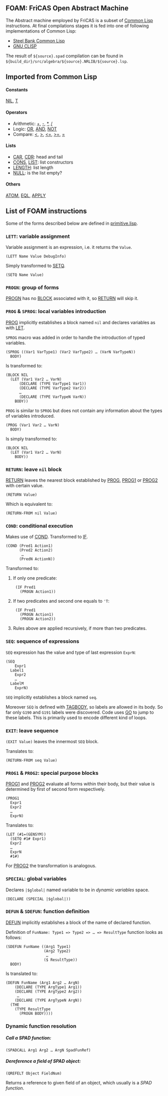 FOAM: FriCAS Open Abstract Machine
---

The Abstract machine employed by FriCAS is a subset of [Common Lisp][cl] instructions. At final compilations stages it is fed into one of following implementations of Common Lisp:

* [Steel Bank Common Lisp][sbcl]
* [GNU CLISP][clisp]

[cl]: http://clhs.lisp.se/Front/index.htm
[sbcl]: http://sbcl.org/
[clisp]: http://www.clisp.org/

The result of `${source}.spad` compilation can be found in `${build_dir}/src/algebra/${source}.NRLIB/${source}.lsp`.


Imported from Common Lisp
---

#### Constants

[NIL], [T]

[NIL]: http://clhs.lisp.se/Body/v_nil.htm
[T]: http://clhs.lisp.se/Body/v_t.htm#t

#### Operators

* Arithmetic: [+], [-], [*], [/]
* Logic: [OR], [AND], [NOT]
* Compare: [<], [>], [<=], [>=], [=]

[+]: http://clhs.lisp.se/Body/f_pl.htm
[-]: http://clhs.lisp.se/Body/f__.htm
[*]: http://clhs.lisp.se/Body/f_st.htm
[/]: http://clhs.lisp.se/Body/f_sl.htm
[OR]: http://clhs.lisp.se/Body/a_or.htm#or
[AND]: http://clhs.lisp.se/Body/m_and.htm
[NOT]: http://clhs.lisp.se/Body/f_not.htm
[>]: http://clhs.lisp.se/Body/f_eq_sle.htm#GT
[<]: http://clhs.lisp.se/Body/f_eq_sle.htm#LT
[>=]: http://clhs.lisp.se/Body/f_eq_sle.htm#GE
[<=]: http://clhs.lisp.se/Body/f_eq_sle.htm#LE
[=]: http://clhs.lisp.se/Body/f_eq_sle.htm#EQ

#### Lists

* [CAR], [CDR]: head and tail
* [CONS], [LIST]: list constructors
* [LENGTH]: list length
* [NULL]: is the list empty?

[CAR]: http://clhs.lisp.se/Body/f_car_c.htm#car
[CDR]: http://clhs.lisp.se/Body/f_car_c.htm#cdr
[CONS]: http://clhs.lisp.se/Body/f_cons.htm
[LIST]: http://clhs.lisp.se/Body/a_list.htm#list
[LENGTH]: http://clhs.lisp.se/Body/f_length.htm#length
[NULL]: http://clhs.lisp.se/Body/f_null.htm

#### Others

[ATOM], [EQL], [APPLY]

[ATOM]: http://clhs.lisp.se/Body/f_atom.htm
[EQL]: http://clhs.lisp.se/Body/f_eql.htm
[APPLY]: http://clhs.lisp.se/Body/f_apply.htm#apply
[APPEND]: http://clhs.lisp.se/Body/f_append.htm#append

List of FOAM instructions
---

Some of the forms described below are defined in [primitive.lisp](https://github.com/cahirwpz/fricas/blob/master/src/lisp/primitives.lisp).

### `LETT`: variable assignment

Variable assignment is an expression, i.e. it returns the `Value`.

	(LETT Name Value DebugInfo)
	
Simply transformed to [SETQ].

	(SETQ Name Value)

[SETQ]: http://clhs.lisp.se/Body/s_setq.htm#setq

### `PROGN`: group of forms

[PROGN] has no [BLOCK] associated with it, so [RETURN] will skip it.

[PROGN]: http://clhs.lisp.se/Body/s_progn.htm#progn
[BLOCK]: http://clhs.lisp.se/Body/s_block.htm#block
[RETURN]: http://clhs.lisp.se/Body/m_return.htm#return
[RETURN-FROM]: http://clhs.lisp.se/Body/s_ret_fr.htm#return-from

### `PROG` & `SPROG`: local variables introduction

[PROG] implicitly establishes a block named `nil` and declares variables as with [LET].

[PROG]: http://clhs.lisp.se/Body/m_prog_.htm#prog
[LET]: http://clhs.lisp.se/Body/s_let_l.htm#let

`SPROG` macro was added in order to handle the introduction of typed variables.

	(SPROG ((Var1 VarType1) (Var2 VarType2) … (VarN VarTypeN))
	  BODY)

Is transformed to:

	(BLOCK NIL
	  (LET (Var1 Var2 … VarN)
	      (DECLARE (TYPE VarType1 Var1))
	      (DECLARE (TYPE VarType2 Var2))
	      … 
	      (DECLARE (TYPE VarTypeN VarN))
	    BODY))

`PROG` is similar to `SPROG` but does not contain any information about the types of variables introduced.

	(PROG (Var1 Var2 … VarN)
	  BODY)

Is simply transformed to:

	(BLOCK NIL
	  (LET (Var1 Var2 … VarN)
	    BODY))


### `RETURN`: leave `nil` block

[RETURN] leaves the nearest block established by [PROG], [PROG1] or [PROG2] with certain value.

	(RETURN Value)

Which is equivalent to:

	(RETURN-FROM nil Value)

### `COND`: conditional execution

Makes use of [COND]. Transformed to [IF].

[IF]: http://clhs.lisp.se/Body/s_if.htm#if
[COND]: http://clhs.lisp.se/Body/m_cond.htm#cond

	(COND (Pred1 Action1)
    	  (Pred2 Action2)
    	   …
    	  (PredN ActionN))
    	  
Transformed to:

1. If only one predicate:

	    (IF Pred1
	      (PROGN Action1))

2. If two predicates and second one equals to `'T`:

	    (IF Pred1
	      (PROGN Action1)
	      (PROGN Action2))

3. Rules above are applied recursively, if more than two predicates.

### `SEQ`: sequence of expressions

`SEQ` expression has the value and type of last expression `ExprN`:

    (SEQ
        Expr1
      Label1
        Expr2
        …
      LabelM
        ExprN)

`SEQ` implicitly establishes a block named `seq`. 

Moreover `SEQ` is defined with [TAGBODY], so labels are allowed in its body. So far only `G190` and `G191` labels were discovered. Code uses [GO] to jump to these labels. This is primarily used to encode different kind of loops.

[TAGBODY]: http://clhs.lisp.se/Body/s_tagbod.htm#tagbody
[GO]: http://clhs.lisp.se/Body/s_go.htm#go

### `EXIT`: leave sequence

`(EXIT Value)` leaves the innermost `SEQ` block.

Translates to:

	(RETURN-FROM seq Value)


### `PROG1` & `PROG2`: special purpose blocks

[PROG1] and [PROG2] evaluate all forms within their body, but their value is determined by first of second form respectively.

[PROG1]: http://clhs.lisp.se/Body/m_prog1c.htm#prog1
[PROG2]: http://clhs.lisp.se/Body/m_prog1c.htm#prog2

	(PROG1
	  Expr1
	  Expr2
	  … 
	  ExprN)

Translates to:

	(LET (#1=(GENSYM))
	  (SETQ #1# Expr1)
	  Expr2
	  … 
	  ExprN
	  #1#)

For [PROG2] the transformation is analogous.

### `SPECIAL`: global variables

Declares `|$global|` named variable to be in *dynamic variables* space.

	(DECLARE (SPECIAL |$global|))

[PROGV]: http://clhs.lisp.se/Body/s_progv.htm#progv

### `DEFUN` & `SDEFUN`: function definition

[DEFUN] implicitly establishes a block of the name of declared function.

[DEFUN]: http://clhs.lisp.se/Body/m_defun.htm#defun

Definition of `FunName: Type1 => Type2 => … => ResultType` function looks as follows:

	(SDEFUN FunName ((Arg1 Type1)
	                 (Arg2 Type2)
	                  …
	                 ($ ResultType))
	  BODY)

Is translated to:

	(DEFUN FunName (Arg1 Arg2 … ArgN)
	    (DECLARE (TYPE ArgType1 Arg1))
	    (DECLARE (TYPE ArgType2 Arg2))
	     … 
	    (DECLARE (TYPE ArgTypeN ArgN))
	  (THE
	    (TYPE ResultType
	      (PROGN BODY))))

### Dynamic function resolution

##### Call a SPAD function:

	(SPADCALL Arg1 Arg2 … ArgN SpadFunRef)

##### Dereference a field of SPAD object:

	(QREFELT Object FieldNum)

Returns a reference to given field of an object, which usually is a *SPAD function*.